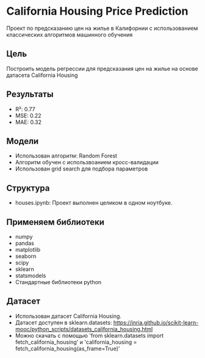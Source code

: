 # California Housing Price Prediction

Проект по предсказанию цен на жилье в Калифорнии с использованием классических алгоритмов машинного обучения

## Цель
Построить модель регрессии для предсказания цен на жилье на основе датасета California Housing

## Результаты
- R²: 0.77
- MSE: 0.22
- MAE: 0.32

## Модели
- Использован алгоритм: Random Forest
- Алгоритм обучен с использвоанием кросс-валидации
- Использован grid search для подбора параметров

## Структура
- houses.ipynb: Проект выполнен целиком в одном ноутбуке.

## Применяем библиотеки
- numpy
- pandas
- matplotlib
- seaborn
- scipy
- sklearn
- statsmodels
- Стандартные библиотеки python

## Датасет
- Использован датасет California Housing.
- Датасет доступен в sklearn.datasets: https://inria.github.io/scikit-learn-mooc/python_scripts/datasets_california_housing.html
- Можно скачать с помощью 'from sklearn.datasets import fetch_california_housing' и 'california_housing = fetch_california_housing(as_frame=True)'
